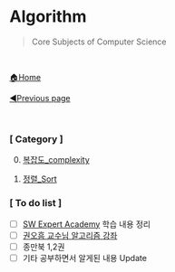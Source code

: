 # Algorithm

> Core Subjects of Computer Science

<br>

[🏠Home](https://github.com/batboy118/Study_Note)

[◀Previous page ](../) 

<br>

### [ Category ]

0. [복잡도_complexity](00.복잡도_complexity.md)

1. [정렬_Sort](01.정렬_Sort.md)

### [ To do list ]

- [ ] [SW Expert Academy](swexpertacademy.com) 학습 내용 정리
- [ ] [권오흠 교수님 알고리즘 강좌](https://www.inflearn.com/course/알고리즘-강좌#description) 
- [ ] 종만북 1,2권
- [ ] 기타 공부하면서 알게된 내용 Update
